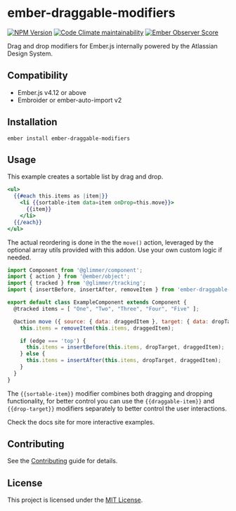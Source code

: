 # ember-draggable-modifiers

[![NPM Version](https://img.shields.io/npm/v/ember-draggable-modifiers)](https://www.npmjs.com/package/ember-draggable-modifiers)
[![Code Climate maintainability](https://img.shields.io/codeclimate/maintainability/alvarocastro/ember-draggable-modifiers)](https://codeclimate.com/github/alvarocastro/ember-draggable-modifiers)
[![Ember Observer Score](https://emberobserver.com/badges/ember-draggable-modifiers.svg)](https://emberobserver.com/addons/ember-draggable-modifiers)

Drag and drop modifiers for Ember.js internally powered by the Atlassian Design System.

## Compatibility

- Ember.js v4.12 or above
- Embroider or ember-auto-import v2

## Installation

```
ember install ember-draggable-modifiers
```

## Usage

This example creates a sortable list by drag and drop.

```hbs
<ul>
  {{#each this.items as |item|}}
    <li {{sortable-item data=item onDrop=this.move}}>
      {{item}}
    </li>
  {{/each}}
</ul>
```

The actual reordering is done in the the `move()` action, leveraged by the optional array utils provided with this addon. Use your own custom logic if needed.

```js
import Component from '@glimmer/component';
import { action } from '@ember/object';
import { tracked } from '@glimmer/tracking';
import { insertBefore, insertAfter, removeItem } from 'ember-draggable-modifiers/utils/array';

export default class ExampleComponent extends Component {
  @tracked items = [ "One", "Two", "Three", "Four", "Five" ];

  @action move ({ source: { data: draggedItem }, target: { data: dropTarget, edge } }) {
    this.items = removeItem(this.items, draggedItem);

    if (edge === 'top') {
      this.items = insertBefore(this.items, dropTarget, draggedItem);
    } else {
      this.items = insertAfter(this.items, dropTarget, draggedItem);
    }
  }
}
```

The `{{sortable-item}}` modifier combines both dragging and dropping functionality, for better control you can use the `{{draggable-item}}` and `{{drop-target}}` modifiers separately to better control the user interactions.

Check the docs site for more interactive examples.

## Contributing

See the [Contributing](CONTRIBUTING.md) guide for details.

## License

This project is licensed under the [MIT License](LICENSE.md).
